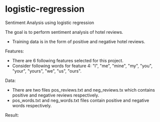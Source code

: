 # logistic-regression
Sentiment Analysis using logistic regression

The goal is to perform sentiment analysis of hotel reviews.
- Training data is in the form of positive and negative hotel reviews.

Features:
- There are 6 following features selected for this project.
- Consider following words for feature 4: "I", "me", "mine", "my", "you", "your", "yours", "we", "us", "ours".

Data:
- There are two files pos_reviews.txt and neg_reviews.tx which contains positive and negative reviews respectively.
- pos_words.txt and neg_words.txt files contain positive and negative words respectively.

Result:



